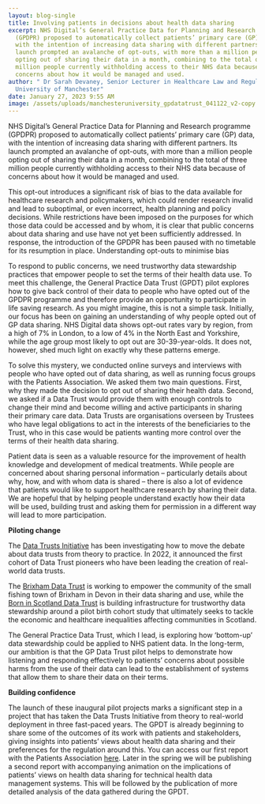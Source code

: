 ```yaml
---
layout: blog-single
title: Involving patients in decisions about health data sharing
excerpt: NHS Digital’s General Practice Data for Planning and Research programme
  (GPDPR) proposed to automatically collect patients’ primary care (GP) data,
  with the intention of increasing data sharing with different partners. Its
  launch prompted an avalanche of opt-outs, with more than a million people
  opting out of sharing their data in a month, combining to the total of three
  million people currently withholding access to their NHS data because of
  concerns about how it would be managed and used.
author: " Dr Sarah Devaney, Senior Lecturer in Healthcare Law and Regulation,
  University of Manchester"
date: January 27, 2023 9:55 AM
image: /assets/uploads/manchesteruniversity_gpdatatrust_041122_v2-copy.jpg
---
```

NHS Digital’s General Practice Data for Planning and Research programme (GPDPR) proposed to automatically collect patients’ primary care (GP) data, with the intention of increasing data sharing with different partners. Its launch prompted an avalanche of opt-outs, with more than a million people opting out of sharing their data in a month, combining to the total of three million people currently withholding access to their NHS data because of concerns about how it would be managed and used. 

This opt-out introduces a significant risk of bias to the data available for healthcare research and policymakers, which could render research invalid and lead to suboptimal, or even incorrect, health planning and policy decisions. While restrictions have been imposed on the purposes for which those data could be accessed and by whom, it is clear that public concerns about data sharing and use have not yet been sufficiently addressed. In response, the introduction of the GPDPR has been paused with no timetable for its resumption in place.
Understanding opt-outs to minimise bias 

To respond to public concerns, we need trustworthy data stewardship practices that empower people to set the terms of their health data use. To meet this challenge, the General Practice Data Trust (GPDT) pilot explores how to give back control of their data to people who have opted out of the GPDPR programme and therefore provide an opportunity to participate in life saving research. As you might imagine, this is not a simple task.
Initially, our focus has been on gaining an understanding of why people opted out of GP data sharing. NHS Digital data shows opt-out rates vary by region, from a high of 7% in London, to a low of 4% in the North East and Yorkshire, while the age group most likely to opt out are 30-39-year-olds. It does not, however, shed much light on exactly why these patterns emerge.

To solve this mystery, we conducted online surveys and interviews with people who have opted out of data sharing, as well as running focus groups with the Patients Association. We asked them two main questions. First, why they made the decision to opt out of sharing their health data. Second, we asked if a Data Trust would provide them with enough controls to change their mind and become willing and active participants in sharing their primary care data. Data Trusts are organisations overseen by Trustees who have legal obligations to act in the interests of the beneficiaries to the Trust, who in this case would be patients wanting more control over the terms of their health data sharing.

Patient data is seen as a valuable resource for the improvement of health knowledge and development of medical treatments. While people are concerned about sharing personal information – particularly details about why, how, and with whom data is shared – there is also a lot of evidence that patients would like to support healthcare research by sharing their data. We are hopeful that by helping people understand exactly how their data will be used, building trust and asking them for permission in a different way will lead to more participation.

**Piloting change**

The [Data Trusts Initiative](https://datatrusts.uk/about) has been investigating how to move the debate about data trusts from theory to practice. In 2022, it announced the first cohort of Data Trust pioneers who have been leading the creation of real-world data trusts.

The [Brixham Data Trust](https://datatrusts.uk/pilot-brixham) is working to empower the community of the small fishing town of Brixham in Devon in their data sharing and use, while the [Born in Scotland Data Trust](https://datatrusts.uk/pilot-bis) is building infrastructure for trustworthy data stewardship around a pilot birth cohort study that ultimately seeks to tackle the economic and healthcare inequalities affecting communities in Scotland.

The General Practice Data Trust, which I lead, is exploring how ‘bottom-up’ data stewardship could be applied to NHS patient data. In the long-term, our ambition is that the GP Data Trust pilot helps to demonstrate how listening and responding effectively to patients’ concerns about possible harms from the use of their data can lead to the establishment of systems that allow them to share their data on their terms. 

**Building confidence** 

The launch of these inaugural pilot projects marks a significant step in a project that has taken the Data Trusts Initiative from theory to real-world deployment in three fast-paced years. The GPDT is already beginning to share some of the outcomes of its work with patients and stakeholders, giving insights into patients’ views about health data sharing and their preferences for the regulation around this. You can access our first report with the Patients Association [here](https://www.patients-association.org.uk/Blog/gpdt-pilot-study-report). Later in the spring we will be publishing a second report with accompanying animation on the implications of patients’ views on health data sharing for technical health data management systems. This will be followed by the publication of more detailed analysis of the data gathered during the GPDT.